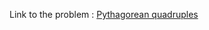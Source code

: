 Link to the problem : [Pythagorean quadruples](https://www.rosettacode.org/wiki/Pythagorean_quadruples)
